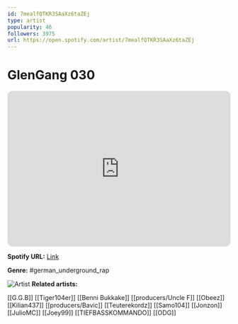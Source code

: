 ```yaml
---
id: 7mealfQTKR3SAaXz6taZEj
type: artist
popularity: 46
followers: 3975
url: https://open.spotify.com/artist/7mealfQTKR3SAaXz6taZEj
---
```

# GlenGang 030

<iframe style="border-radius:12px" src="https://open.spotify.com/embed/artist/7mealfQTKR3SAaXz6taZEj" width="100%" height="352" frameBorder="0" allowfullscreen="" allow="autoplay; clipboard-write; encrypted-media; fullscreen; picture-in-picture" loading="lazy"></iframe>

**Spotify URL:** [Link](https://open.spotify.com/artist/7mealfQTKR3SAaXz6taZEj)

**Genre:**  #german_underground_rap

![Artist](https://i.scdn.co/image/ab6761610000e5eb068994259099b82bb4f6cbc0)
**Related artists:**

[[G.G.B]]
[[Tiger104er]]
[[Benni Bukkake]]
[[producers/Uncle F]]
[[Obeez]]
[[Kilian437]]
[[producers/Bavic]]
[[Teuterekordz]]
[[Samo104]]
[[Jonzon]]
[[JulioMC]]
[[Joey99]]
[[TIEFBASSKOMMANDO]]
[[ODG]]
